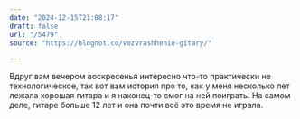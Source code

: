 ```yaml
---
date: "2024-12-15T21:08:17"
draft: false
url: "/5479"
source: "https://blognot.co/vozvrashhenie-gitary/"

---
```


Вдруг вам вечером воскресенья интересно что-то практически не технологическое, так вот вам история про то, как у меня несколько лет лежала хорошая гитара и я наконец-то смог на ней поиграть. На самом деле, гитаре больше 12 лет и она почти всё это время не играла.
